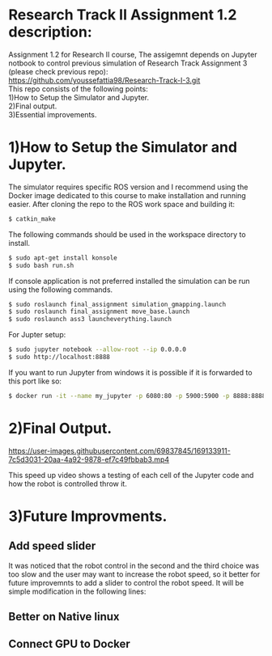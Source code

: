# Research Track II Assignment 1.2 description:

Assignment 1.2 for Research  II course, The assigemnt depends on Jupyter notbook to control previous simulation of Research Track Assignment 3 (please check previous repo):   
https://github.com/youssefattia98/Research-Track-I-3.git       
This repo consists of the following points:  
 1)How to Setup the Simulator and Jupyter.   
 2)Final output.  
 3)Essential improvements.       

1)How to Setup the Simulator and Jupyter.  
================================

The simulator requires specific ROS version and I recommend using the Docker image dedicated to this course to make installation and running easier. After cloning the repo to the ROS work space and building it:      
```bash
$ catkin_make
``` 
 The following commands should be used in the workspace directory to install.

```bash
$ sudo apt-get install konsole
$ sudo bash run.sh
```
If console application is not preferred installed the simulation can be run using the following commands.

```bash
$ sudo roslaunch final_assignment simulation_gmapping.launch 
$ sudo roslaunch final_assignment move_base.launch
$ sudo roslaunch ass3 launcheverything.launch
```
  For Jupter setup:
```bash
$ sudo jupyter notebook --allow-root --ip 0.0.0.0
$ sudo http://localhost:8888
```
  If you want to run Jupyter from windows it is possible if it is forwarded to this port like so:  
```bash
$ docker run -it --name my_jupyter -p 6080:80 -p 5900:5900 -p 8888:8888 carms84/noetic_ros2 
```

2)Final Output. 
================================

https://user-images.githubusercontent.com/69837845/169133911-7c5d3031-20aa-4a92-9878-ef7c49fbbab3.mp4  

This speed up video shows a testing of each cell of the Jupyter code and how the robot is controlled throw it.

3)Future Improvments. 
================================
Add speed slider
----------------------

It was noticed that the robot control in the second and the third choice was too slow and the user may want to increase the robot speed, so it better for future improvemnts to add a slider to control the robot speed. It will be simple modification in the following lines:

Better on Native linux
----------------------
Connect GPU to Docker
----------------------


